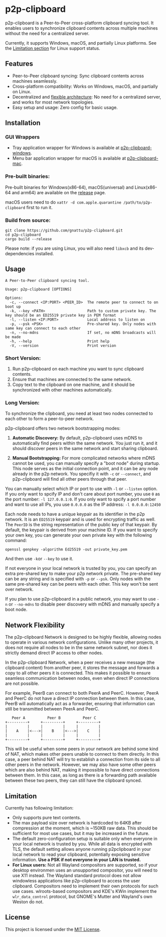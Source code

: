 # p2p-clipboard

p2p-clipboard is a Peer-to-Peer cross-platform clipboard syncing tool. It enables users to synchronize clipboard contents across multiple machines without the need for a centralized server. 

Currently, it supports Windows, macOS, and partially Linux platforms. See the [Limitation section](#limitation) for Linux support status.

## Features

- Peer-to-Peer clipboard syncing: Sync clipboard contents across machines seamlessly.
- Cross-platform compatibility: Works on Windows, macOS, and partially on Linux.
- Decentralized and [flexible architecture](#network-flexibility): No need for a centralized server, and works for most network topologies.
- Easy setup and usage: Zero config for basic usage.

## Installation

### GUI Wrappers

- Tray application wrapper for Windows is available at [p2p-clipboard-windows](https://github.com/gnattu/p2p-clipboard-windows).
- Menu bar application wrapper for macOS is available at [p2p-clipboard-mac](https://github.com/gnattu/p2p-clipboard-mac).

### Pre-built binaries:

Pre-built binaries for Windows(x86-64), macOS(universal) and Linux(x86-64 and arm64) are available on the [release](./release) page.

macOS users need to do `xattr -d com.apple.quarantine /path/to/p2p-clipboard` first to run it.

### Build from source:

```shell
git clone https://github.com/gnattu/p2p-clipboard.git
cd p2p-clipboard
cargo build --release
```
Please note: if you are using Linux, you will also need `libxcb` and its dev-dependencies installed.

## Usage

```shell
A Peer-to-Peer clipboard syncing tool.

Usage: p2p-clipboard [OPTIONS]

Options:
  -c, --connect <IP:PORT> <PEER_ID>  The remote peer to connect to on boot up
  -k, --key <PATH>                   Path to custom private key. The key should be an ED25519 private key in PEM format
  -l, --listen <IP:PORT>             Local address to listen on
  -p, --psk <PSK>                    Pre-shared key. Only nodes with same key can connect to each other
  -n, --no-mdns                      If set, no mDNS broadcasts will be made
  -h, --help                         Print help
  -V, --version                      Print version

```

### Short Version:

1. Run p2p-clipboard on each machine you want to sync clipboard contents.
2. Ensure that machines are connected to the same network.
3. Copy text to the clipboard on one machine, and it should be synchronized with other machines automatically.

### Long Version:

To synchronize the clipboard, you need at least two nodes connected to each other to form a peer-to-peer network.

p2p-clipboard offers two network bootstrapping modes:

1. **Automatic Discovery:** By default, p2p-clipboard uses mDNS to automatically find peers within the same network. You just run it, and it should discover peers in the same network and start sharing clipboard.

2. **Manual Bootstrapping:** For more complicated networks where mDNS cannot be used, you can manually specify a "boot node" during startup. This node serves as the initial connection point, and it can be any node already in the p2p network. You specifiy it with `-c` or `--connect`, and p2p-clipboard will find all other peers through that peer.

You can manually select which IP or port to use with `-l` or `--listen` option. If you only want to spcify IP and don't care about port number, you use `0` as the port number: `-l 127.0.0.1:0`. If you only want to spcify a port number and want to use all IPs, you use `0.0.0.0` as the IP address: `-l 0.0.0.0:12450`

Each node needs to have a unique keypair as its identifier in the p2p network. It is an `ED25519` keypair and is used for encrypting traffic as well. The `PeerID` is the string representation of the public key of that keypair. By default, the keypair is derived from your machine ID. If you want to specify your own key, you can generate your own private key with the following command:

```shell
openssl genpkey -algorithm Ed25519 -out private_key.pem
```

And then use `-k`or `--key` to use it.

If not everyone in your local network is trusted by you, you can specify an extra pre-shared key to make your p2p network private. The pre-shared key can be any string and is specified with `-p` or `--psk`. Only nodes with the same pre-shared key can be peers with each other. This key won't be sent over network.

If you plan to use p2p-clipboard in a public network, you may want to use `-n` or `--no-mdns` to disable peer discovery with mDNS and manually specify a boot node.

## Network Flexibility

The p2p-clipboard Network is designed to be highly flexible, allowing nodes to operate in various network configurations. Unlike many other projects, it does not require all nodes to be in the same network subnet, nor does it strictly demand direct IP access to other nodes.

In the p2p-clipboard Network, when a peer receives a new message (the clipboard content) from another peer, it stores the message and forwards a copy to all other peers it is connected. This makes it possible to ensure seamless communication between nodes, even when direct IP connections are not possible.

For example, PeerB can connect to both PeerA and PeerC. However, PeerA and PeerC do not have a direct IP connection between them. In this case, PeerB will automatically act as a forwarder, ensuring that information can still be transmitted between PeerA and PeerC.

```
   Peer A          Peer B          Peer C
+---------+     +---------+     +---------+
|         |     |         |     |         |
|    A    |<--->|    B    |<--->|    C    |
|         |     |         |     |         |
+---------+     +---------+     +---------+
```

This will be useful when some peers in your network are behind some kind of NAT, which makes other peers unable to connect to them directly. In this case, a peer behind NAT will try to establish a connection from its side to all other peers in the network. However, we may also have some other peers which are also behind NAT, making it impossible to have direct connections between them. In this case, as long as there is a forwarding path available between these two peers, they can still have the clipboard synced.

## Limitation

Currently has following limitation:

- Only supports pure text contents.
- The max payload size over network is hardcoded to 64KB after compression at the moment, which is ~150KB raw data. This should be sufficient for most use cases, but it may be increased in the future.
- The default zero-configuration setup is suitable only when everyone in your local network is trusted by you. While all data is encrypted with TLS, the default setting allows anyone running p2pclipboard in your local network to read your clipboard, potentially exposing sensitive information. **Use a PSK if not everyone in your LAN is trusted.**
- **For Linux users:** Not all Wayland compositors are supported, so if your desktop environmen uses an unsupported compositor, you will need to use X11 instead. The Wayland standard protocol does not allow windowless applications like p2p-clipboard to access the user clipboard. Compositors need to implement their own protocols for such use cases. wlroots-based compositors and KDE's KWin implement the `wlr_data_control` protocol, but GNOME's Mutter and Wayland's own Weston do not.

## License

This project is licensed under the [MIT License](LICENSE).
